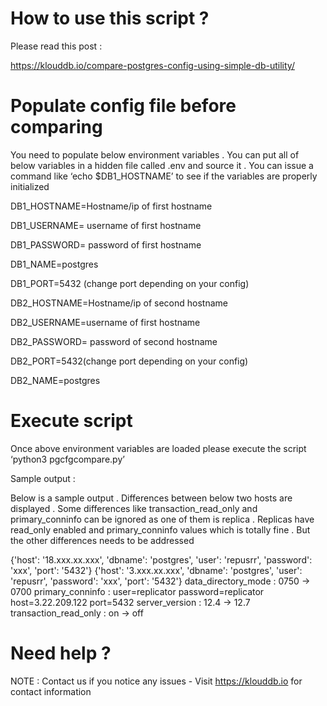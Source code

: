 
# How to use this script ?

Please read this post :

https://klouddb.io/compare-postgres-config-using-simple-db-utility/

# Populate config file before comparing 

You need to populate below environment variables . You can put all of below variables in a hidden file called .env and source it . You can issue a command like ‘echo $DB1_HOSTNAME’ to see if the variables are properly initialized

DB1_HOSTNAME=Hostname/ip of first hostname

DB1_USERNAME= username of first hostname

DB1_PASSWORD= password of first hostname

DB1_NAME=postgres

DB1_PORT=5432 (change port depending on your config)

DB2_HOSTNAME=Hostname/ip of second hostname

DB2_USERNAME=username of first hostname

DB2_PASSWORD= password of second hostname

DB2_PORT=5432(change port depending on your config)

DB2_NAME=postgres

# Execute script 

Once above environment variables are loaded please execute the script ‘python3 pgcfgcompare.py’


Sample output :

Below is a sample output  . Differences between below two hosts are displayed . Some differences like transaction_read_only and primary_conninfo can be ignored as one of them is replica . Replicas have read_only enabled and primary_conninfo values which is totally fine . But the other differences needs to be addressed


{'host': '18.xxx.xx.xxx', 'dbname': 'postgres', 'user': 'repusrr', 'password': 'xxx', 'port': '5432'}
{'host': '3.xxx.xx.xxx', 'dbname': 'postgres', 'user': 'repusrr', 'password': 'xxx', 'port': '5432'}
data_directory_mode : 0750 -> 0700
primary_conninfo : user=replicator password=replicator host=3.22.209.122 port=5432 
server_version : 12.4 -> 12.7
transaction_read_only : on -> off

# Need help ?
NOTE : Contact us if you notice any issues - Visit https://klouddb.io for contact information
